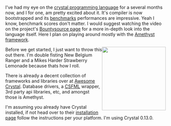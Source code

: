I've had my eye on the [crystal programming language](http://crystal-lang.org/) for a several months now, and I for one, am pretty excited about it.  It's compiler is now bootstrapped and its [benchmarks](https://github.com/kostya/benchmarks) performances are impressive.  Yeah I know, benchmark scores don't matter.  I would suggest watching the video on the project's [Bountysource page](https://salt.bountysource.com/teams/crystal-lang) for a more in-depth look into the language itself.  Here I plan on playing around mostly with the [Amethyst framework](https://github.com/Codcore/Amethyst).

<div class="clearfix">
<img src="http://i.imgur.com/NdsrdpE.jpg" height=200 style="float:right" />

Before we get started, I just want to throw this out there.  I'm double fisting New Belgium Ranger and a Mikes Harder Strawberry Lemonade because thats how I roll.
</div>

There is already a decent collection of frameworks and libraries over at [Awesome Crystal](https://github.com/veelenga/awesome-crystal).  Database drivers, a [CSFML](http://www.sfml-dev.org/) wrapper, 3rd party api libraries, etc, and amongst those is Amethyst.

I'm assuming you already have Crystal installed, if not head over to their [installation page](http://crystal-lang.org/docs/installation/index.html) follow the instructions per your platform.  I'm using Crystal 0.13.0.


